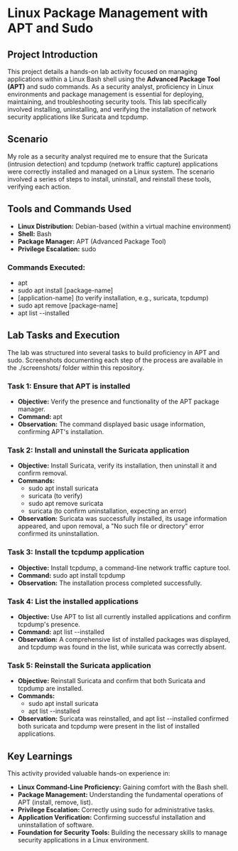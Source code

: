 # **Linux Package Management with APT and Sudo**

## **Project Introduction**

This project details a hands-on lab activity focused on managing applications within a Linux Bash shell using the **Advanced Package Tool (APT)** and sudo commands. As a security analyst, proficiency in Linux environments and package management is essential for deploying, maintaining, and troubleshooting security tools. This lab specifically involved installing, uninstalling, and verifying the installation of network security applications like Suricata and tcpdump.

## **Scenario**

My role as a security analyst required me to ensure that the Suricata (intrusion detection) and tcpdump (network traffic capture) applications were correctly installed and managed on a Linux system. The scenario involved a series of steps to install, uninstall, and reinstall these tools, verifying each action.

## **Tools and Commands Used**

* **Linux Distribution:** Debian-based (within a virtual machine environment)  
* **Shell:** Bash  
* **Package Manager:** APT (Advanced Package Tool)  
* **Privilege Escalation:** sudo

### **Commands Executed:**

* apt  
* sudo apt install \[package-name\]  
* \[application-name\] (to verify installation, e.g., suricata, tcpdump)  
* sudo apt remove \[package-name\]  
* apt list \--installed

## **Lab Tasks and Execution**

The lab was structured into several tasks to build proficiency in APT and sudo. Screenshots documenting each step of the process are available in the ./screenshots/ folder within this repository.

### **Task 1: Ensure that APT is installed**

* **Objective:** Verify the presence and functionality of the APT package manager.  
* **Command:** apt  
* **Observation:** The command displayed basic usage information, confirming APT's installation.

### **Task 2: Install and uninstall the Suricata application**

* **Objective:** Install Suricata, verify its installation, then uninstall it and confirm removal.  
* **Commands:**  
  * sudo apt install suricata  
  * suricata (to verify)  
  * sudo apt remove suricata  
  * suricata (to confirm uninstallation, expecting an error)  
* **Observation:** Suricata was successfully installed, its usage information appeared, and upon removal, a "No such file or directory" error confirmed its uninstallation.

### **Task 3: Install the tcpdump application**

* **Objective:** Install tcpdump, a command-line network traffic capture tool.  
* **Command:** sudo apt install tcpdump  
* **Observation:** The installation process completed successfully.

### **Task 4: List the installed applications**

* **Objective:** Use APT to list all currently installed applications and confirm tcpdump's presence.  
* **Command:** apt list \--installed  
* **Observation:** A comprehensive list of installed packages was displayed, and tcpdump was found in the list, while suricata was correctly absent.

### **Task 5: Reinstall the Suricata application**

* **Objective:** Reinstall Suricata and confirm that both Suricata and tcpdump are installed.  
* **Commands:**  
  * sudo apt install suricata  
  * apt list \--installed  
* **Observation:** Suricata was reinstalled, and apt list \--installed confirmed both suricata and tcpdump were present in the list of installed applications.

## **Key Learnings**

This activity provided valuable hands-on experience in:

* **Linux Command-Line Proficiency:** Gaining comfort with the Bash shell.  
* **Package Management:** Understanding the fundamental operations of APT (install, remove, list).  
* **Privilege Escalation:** Correctly using sudo for administrative tasks.  
* **Application Verification:** Confirming successful installation and uninstallation of software.  
* **Foundation for Security Tools:** Building the necessary skills to manage security applications in a Linux environment.